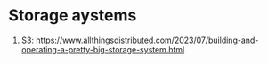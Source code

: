 # Storage aystems

1. S3: https://www.allthingsdistributed.com/2023/07/building-and-operating-a-pretty-big-storage-system.html